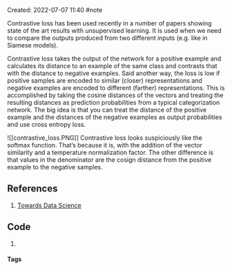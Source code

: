 Created: 2022-07-07 11:40
#note

Contrastive loss has been used recently in a number of papers showing state of the art results with unsupervised learning.
It is used when we need to compare the outputs produced from two different inputs (e.g. like in Siamese models).

Contrastive loss takes the output of the network for a positive example and calculates its distance to an example of the same class and contrasts that with the distance to negative examples. Said another way, the loss is low if positive samples are encoded to similar (closer) representations and negative examples are encoded to different (farther) representations. This is accomplished by taking the cosine distances of the vectors and treating the resulting distances as prediction probabilities from a typical categorization network. The big idea is that you can treat the distance of the positive example and the distances of the negative examples as output probabilities and use cross entropy loss.

![[contrastive_loss.PNG]]
Contrastive loss looks suspiciously like the softmax function. That’s because it is, with the addition of the vector similarity and a temperature normalization factor. The other difference is that values in the denominator are the cosign distance from the positive example to the negative samples.

## References
1. [Towards Data Science](https://towardsdatascience.com/contrastive-loss-explaned-159f2d4a87ec)

## Code
1. 

#### Tags